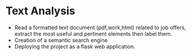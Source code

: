 # Text Analysis
- Read a formatted text document (pdf,work,html) related to job offers, extract the most useful and pertinent elements then label them.
- Creation of a semantic search engine
- Deploying the project as a flask web application.
